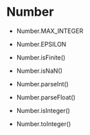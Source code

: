Number
======

+ Number.MAX_INTEGER
+ Number.EPSILON

+ Number.isFinite()
+ Number.isNaN()
+ Number.parseInt()
+ Number.parseFloat()
+ Number.isInteger()
+ Number.toInteger()

